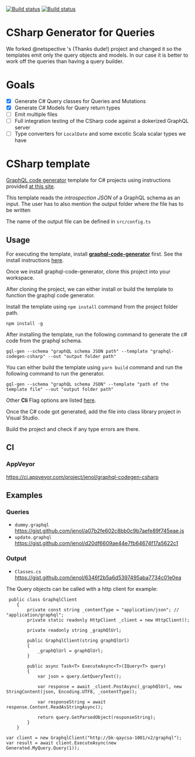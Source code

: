 [![Build status](https://ci.appveyor.com/api/projects/status/f61k8b4hcwv8gdy2?svg=true)](https://ci.appveyor.com/project/jenol/graphql-codegen-csharp)
[![Build status](https://ci.appveyor.com/api/projects/status/f61k8b4hcwv8gdy2/branch/master?svg=true)](https://ci.appveyor.com/project/jenol/graphql-codegen-csharp/branch/master)


# CSharp Generator for Queries

We forked @netspective 's (Thanks dude!) project and changed it so the templates emit only the query objects and models. In our case it is better to work off the queries than having a query builder. 

# Goals

- [x] Generate C# Query classes for Queries and Mutations
- [x] Generate C# Models for Query return types 
- [ ] Emit multiple files
- [ ] Full integration testing of the CSharp code against a dokerized GraphQL server
- [ ] Type converters for `LocalDate` and some excotic Scala scalar types we have

# CSharp template

[GraphQL code generator](https://github.com/dotansimha/graphql-code-generator) template for C# projects using instructions provided [at this site](https://github.com/dotansimha/graphql-code-generator/blob/master/packages/templates/README.md). 

This template reads the *introspection JSON* of a GraphQL schema as an input. The user has to also mention the output folder where the file has to be written

The name of the output file can be defined in `src/config.ts`

## Usage

For executing the template, install [**graphql-code-generator**](https://github.com/dotansimha/graphql-code-generator) first. See the install instructions [here](https://github.com/dotansimha/graphql-code-generator#installation).

Once we install graphql-code-generator, clone this project into your workspace.

After cloning the project, we can either install or build the template to function the graphql code generator.

Install the template using `npm install` command from the project folder path.

`npm install -g`

After installing the template, run the following command to generate the c# code from the graphql schema.

`gql-gen --schema "graphQL schema JSON path" --template "graphql-codegen-csharp" --out "output folder path"`

 You can either build the template using `yarn build` command and run the following command to run the generator.

`gql-gen --schema "graphQL schema JSON" --template "path of the template file" --out "output folder path"`

Other **Cli** Flag options are listed [here](https://github.com/dotansimha/graphql-code-generator#cli-options).

Once the C# code got generated, add the file into class library project in Visual Studio.

Build the project and check if any type errors are there.

## CI

### AppVeyor

https://ci.appveyor.com/project/jenol/graphql-codegen-csharp

## Examples

### Queries

* `dummy.graphql` https://gist.github.com/jenol/a07b2fe602c8bb0c9b7aefe89f745eae.js
* `update.graphql` https://gist.github.com/jenol/d20df6609ae44e7fb64674f17a5622c1

### Output 

* `Classes.cs` https://gist.github.com/jenol/6346f2b5a6d5397495aba7734c01e0ea

The Query objects can be called with a http client for example: 

```
 public class GraphqlClient
    {
        private const string _contentType = "application/json"; // "application/graphql";
        private static readonly HttpClient _client = new HttpClient();

        private readonly string _graphQlUrl;

        public GraphqlClient(string graphQlUrl)
        {
            _graphQlUrl = graphQlUrl;
        }

        public async Task<T> ExecuteAsync<T>(IQuery<T> query)
        {
            var json = query.GetQueryText();

            var response = await _client.PostAsync(_graphQlUrl, new StringContent(json, Encoding.UTF8, _contentType));

            var responseString = await response.Content.ReadAsStringAsync();

            return query.GetParsedObject(responseString);
        }
    }
```

```
var client = new GraphqlClient("http://bk-qaycsa-1001/v2/graphql");
var result = await client.ExecuteAsync(new Generated.MyQuery.Query(1));
```


